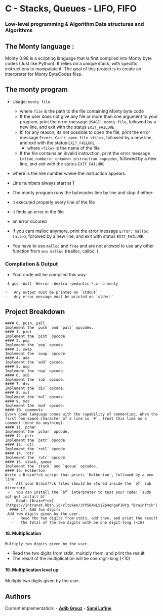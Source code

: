 # C - Stacks, Queues - LIFO, FIFO

### Low-level programming & Algorithm  Data structures and Algorithms



## The Monty language :

Monty 0.98 is a scripting language that is first compiled into Monty byte codes (Just like Python). It relies on a unique stack, with specific instructions to manipulate it. The goal of this project is to create an interpreter for Monty ByteCodes files.
## The monty program

-   Usage: `monty file`
    -   where `file` is the path to the file containing Monty byte code
    -   If the user does not give any file or more than one argument to your program, print the error message `USAGE: monty file`, followed by a new line, and exit with the status `EXIT_FAILURE`
    -   If, for any reason, its not possible to open the file, print the error message `Error: Can't open file <file>`, followed by a new line, and exit with the status `EXIT_FAILURE`
        -   where `<file>` is the name of the file
	-   If the file contains an invalid instruction, print the error message `L<line_number>: unknown instruction <opcode>`, followed by a new line, and exit with the status `EXIT_FAILURE`
   -   where is the line number where the instruction appears.

   -   Line numbers always start at 1
   -   The monty program runs the bytecodes line by line and stop if either:
   -   it executed properly every line of the file
   -   it finds an error in the file
   -   an error occured
   -   If you cant malloc anymore, print the error message `Error: malloc failed`, followed by a new line, and exit with status `EXIT_FAILURE`.
   -   You have to use `malloc` and `free` and are not allowed to use any other function from `man malloc` (realloc, calloc, )
 ### Compilation & Output

   -   Your code will be compiled this way:
   ```
    $ gcc -Wall -Werror -Wextra -pedantic *.c -o monty
   ```
    -   Any output must be printed on `stdout`
    -   Any error message must be printed on `stderr`
## Project Breakdown
    #### 0. push, pall
    Implement the `push` and `pall` opcodes.
    #### 1. pint
    Implement the `pint` opcode.
    #### 2. pop
    Implement the `pop` opcode.
    #### 3. swap
    Implement the `swap` opcode.
    #### 4. add
    Implement the `add` opcode.
    #### 5. nop
    Implement the `nop` opcode.
    #### 6. sub
    Implement the `sub` opcode.
    #### 7. div
    Implement the `div` opcode.
    #### 8. mul
    Implement the `mul` opcode.
    #### 9. mod
    Implement the `mod` opcode.
    #### 10. comments
    Every good language comes with the capability of commenting. When the first non-space character of a line is `#`, treat this line as a comment (dont do anything).
    #### 11. pchar
    Implement the `pchar` opcode.
    #### 12. pstr
    Implement the `pstr` opcode.
    #### 13. rotl
    Implement the `rotl` opcode.
    #### 14. rotr
    Implement the `rotr` opcode.
    #### 15. stack, queue
    Implement the `stack` and `queue` opcodes.
    #### 16. Holberton
    Write a Brainf*ck script that prints `Holberton`, followed by a new line.
     -   All your Brainf*ck files should be stored inside the `bf` sub directory
     -   You can install the `bf` interpreter to test your code: `sudo apt-get install bf`
     -   Read: [Brainf*ck](https://intranet.hbtn.io/rltoken/3YPS6XwLxjZp4qnguP1HYg "Brainf*ck")
      #### 17. Add two digits
     Add two digits given by the user.
       -   Read the two digits from stdin, add them, and print the result
       -   The total of the two digits with be one digit-long (<10)
   #### 18. Multiplication
    Multiply two digits given by the user.
  -   Read the two digits from stdin, multiply them, and print the result
  -   The result of the multiplication will be one digit-long (<10)
  #### 19. Multiplication level up
   Multiply two digits given by the user.
  ## Authors
   Current implementation:
    - **[Adib Grouz](https://github.com/s0m35h1t)**
    - **[Sami Lafine](https://github.com/afinesami)**
			     
